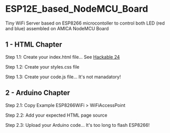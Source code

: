 # ESP12E_based_NodeMCU_Board
Tiny WiFi Server based on ESP8266 microcontoller to control both LED (red and blue) assembled on AMICA NodeMCU Board


## 1 - HTML Chapter
Step 1.1: Create your index.html file... See [Hackable 24](https://github.com/Hackable-magazine/Hackable24/tree/master/esp_NOsi4021web2)

Step 1.2: Create your styles.css file

Step 1.3: Create your code.js file... It's not manadatory!

## 2 - Arduino Chapter
Step 2.1: Copy Example ESP8266WiFi > WiFiAccessPoint

Step 2.2: Add your expected HTML page source

Step 2.3: Upload your Arduino code... It's too long to flash ESP8266!
